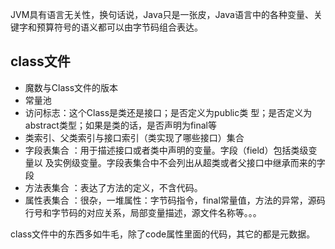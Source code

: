 JVM具有语言无关性，换句话说，Java只是一张皮，Java语言中的各种变量、关键字和预算符号的语义都可以由字节码组合表达。

## class文件

- 魔数与Class文件的版本
- 常量池 
- 访问标志：这个Class是类还是接口；是否定义为public类 型；是否定义为abstract类型；如果是类的话，是否声明为final等
- 类索引、父类索引与接口索引（类实现了哪些接口）集合 
- 字段表集合 ：用于描述接口或者类中声明的变量。字段（field）包括类级变量以 及实例级变量。字段表集合中不会列出从超类或者父接口中继承而来的字段
- 方法表集合 ：表达了方法的定义，不含代码。
- 属性表集合 ：很杂，一堆属性：字节码指令，final常量值，方法的异常，源码行号和字节码的对应关系，局部变量描述，源文件名称等。。。

class文件中的东西多如牛毛，除了code属性里面的代码，其它的都是元数据。









